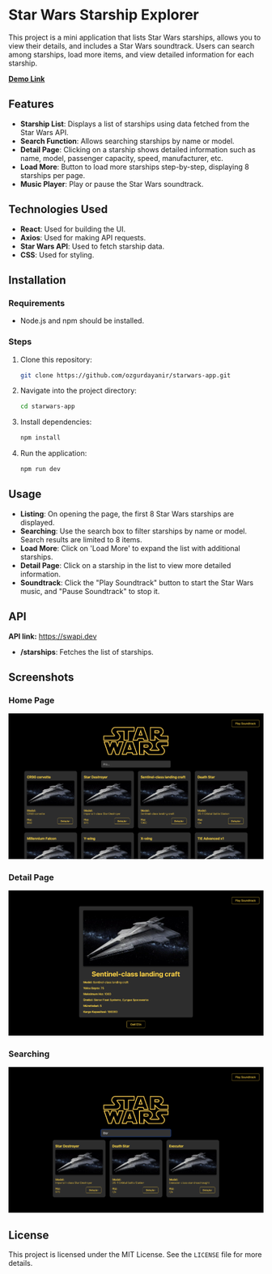 
# Star Wars Starship Explorer

This project is a mini application that lists Star Wars starships, allows you to view their details, and includes a Star Wars soundtrack. Users can search among starships, load more items, and view detailed information for each starship.

**[Demo Link](https://peaceful-scone-b010b5.netlify.app)**

## Features

- **Starship List**: Displays a list of starships using data fetched from the Star Wars API.
- **Search Function**: Allows searching starships by name or model.
- **Detail Page**: Clicking on a starship shows detailed information such as name, model, passenger capacity, speed, manufacturer, etc.
- **Load More**: Button to load more starships step-by-step, displaying 8 starships per page.
- **Music Player**: Play or pause the Star Wars soundtrack.

## Technologies Used

- **React**: Used for building the UI.
- **Axios**: Used for making API requests.
- **Star Wars API**: Used to fetch starship data.
- **CSS**: Used for styling.

## Installation

### Requirements

- Node.js and npm should be installed.

### Steps

1. Clone this repository:
   ```bash
   git clone https://github.com/ozgurdayanir/starwars-app.git
   ```
2. Navigate into the project directory:
   ```bash
   cd starwars-app
   ```
3. Install dependencies:
   ```bash
   npm install
   ```
4. Run the application:
   ```bash
   npm run dev
   ```

## Usage

- **Listing**: On opening the page, the first 8 Star Wars starships are displayed.
- **Searching**: Use the search box to filter starships by name or model. Search results are limited to 8 items.
- **Load More**: Click on 'Load More' to expand the list with additional starships.
- **Detail Page**: Click on a starship in the list to view more detailed information.
- **Soundtrack**: Click the "Play Soundtrack" button to start the Star Wars music, and "Pause Soundtrack" to stop it.

## API

**API link:** https://swapi.dev

- **/starships**: Fetches the list of starships.

## Screenshots

### Home Page
![Starship List](./public/screenshots/all-items-ss.png)

### Detail Page
![Starship Detail](./public/screenshots/details-ss.png)

### Searching
![Searching](./public/screenshots/search-ss.png)

## License

This project is licensed under the MIT License. See the `LICENSE` file for more details.
